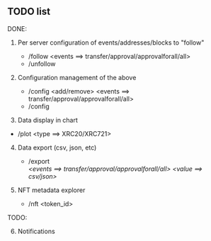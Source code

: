 ## TODO list

DONE:

1. Per server configuration of events/addresses/blocks to "follow"
   - /follow <events ==> transfer/approval/approvalforall/all> <value>
   - /unfollow <value>

2. Configuration management of the above
   - /config <add/remove> <events ==> transfer/approval/approvalforall/all>
     <address>
   - /config <list>

3. Data display in chart

- /plot <days> <type ==> XRC20/XRC721> <address>

4. Data export (csv, json, etc)
   - /export <address> <events ==> transfer/approval/approvalforall/all> <value
     ==> csv/json>

5. NFT metadata explorer
   - /nft <token_id> <address>

TODO:

6. Notifications
